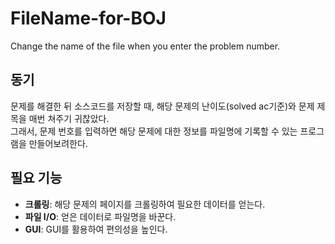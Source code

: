 # FileName-for-BOJ
Change the name of the file when you enter the problem number.

## 동기
 문제를 해결한 뒤 소스코드를 저장할 때, 해당 문제의 난이도(solved ac기준)와 문제 제목을 매번 쳐주기 귀찮았다.\
그래서, 문제 번호를 입력하면 해당 문제에 대한 정보를 파일명에 기록할 수 있는 프로그램을 만들어보려한다.

## 필요 기능
* **크롤링**: 해당 문제의 페이지를 크롤링하여 필요한 데이터를 얻는다.
* **파일 I/O**: 얻은 데이터로 파일명을 바꾼다.
* **GUI**: GUI를 활용하여 편의성을 높인다.
